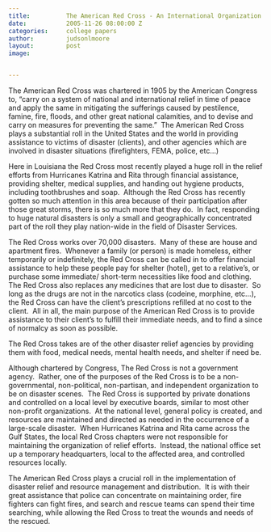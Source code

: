 ```yaml
---
title:			The American Red Cross - An International Organization
date:			2005-11-26 08:00:00 Z
categories:		college papers
author:			judsonlmoore
layout:			post
image:			


---
```


The American Red Cross was chartered in 1905 by the American Congress to, “carry on a system of national and international relief in time of peace and apply the same in mitigating the sufferings caused by pestilence, famine, fire, floods, and other great national calamities, and to devise and carry on measures for preventing the same.”  The American Red Cross plays a substantial roll in the United States and the world in providing assistance to victims of disaster (clients), and other agencies which are involved in disaster situations (firefighters, FEMA, police, etc…)

Here in Louisiana the Red Cross most recently played a huge roll in the relief efforts from Hurricanes Katrina and Rita through financial assistance, providing shelter, medical supplies, and handing out hygiene products, including toothbrushes and soap.  Although the Red Cross has recently gotten so much attention in this area because of their participation after those great storms, there is so much more that they do.  In fact, responding to huge natural disasters is only a small and geographically concentrated part of the roll they play nation-wide in the field of Disaster Services.

The Red Cross works over 70,000 disasters.  Many of these are house and apartment fires.  Whenever a family (or person) is made homeless, either temporarily or indefinitely, the Red Cross can be called in to offer financial assistance to help these people pay for shelter (hotel), get to a relative’s, or purchase some immediate/ short-term necessities like food and clothing.  The Red Cross also replaces any medicines that are lost due to disaster.  So long as the drugs are not in the narcotics class (codeine, morphine, etc…), the Red Cross can have the client’s prescriptions refilled at no cost to the client.  All in all, the main purpose of the American Red Cross is to provide assistance to their client’s to fulfill their immediate needs, and to find a since of normalcy as soon as possible.

The Red Cross takes are of the other disaster relief agencies by providing them with food, medical needs, mental health needs, and shelter if need be.

Although chartered by Congress, The Red Cross is not a government agency.  Rather, one of the purposes of the Red Cross is to be a non-governmental, non-political, non-partisan, and independent organization to be on disaster scenes.  The Red Cross is supported by private donations and controlled on a local level by executive boards, similar to most other non-profit organizations.  At the national level, general policy is created, and resources are maintained and directed as needed in the occurrence of a large-scale disaster.  When Hurricanes Katrina and Rita came across the Gulf States, the local Red Cross chapters were not responsible for maintaining the organization of relief efforts.  Instead, the national office set up a temporary headquarters, local to the affected area, and controlled resources locally.

The American Red Cross plays a crucial roll in the implementation of disaster relief and resource management and distribution.  It is with their great assistance that police can concentrate on maintaining order, fire fighters can fight fires, and search and rescue teams can spend their time searching, while allowing the Red Cross to treat the wounds and needs of the rescued.
